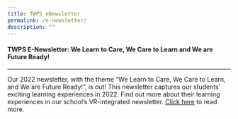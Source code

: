 ```yaml
---
title: TWPS eNewsletter
permalink: /e-newsletter/
description: ""
---
```

#### TWPS E-Newsletter: We Learn to Care, We Care to Learn and We are Future Ready!
------------------------------------------------------------------------------
Our 2022 newsletter, with the theme “We Learn to Care, We Care to Learn, and We are Future Ready!”, is out! This newsletter captures our students’ exciting learning experiences in 2022. Find out more about their learning experiences in our school’s VR-integrated newsletter. [Click here](https://storage.googleapis.com/twps-newsletter/2022/mobile/index.html) to read more.